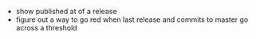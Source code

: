
 * show published at of a release
 * figure out a way to go red when last release and commits to master go across a threshold

